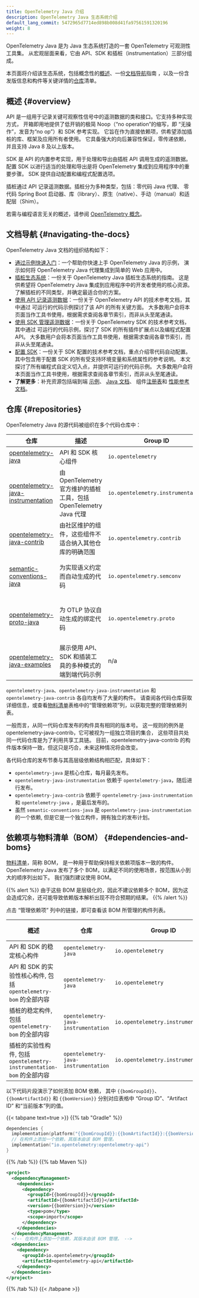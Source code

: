 ```yaml
---
title: OpenTelemetry Java 介绍
description: OpenTelemetry Java 生态系统介绍
default_lang_commit: 5472965d7714ed898b008d41fa97561591320196
weight: 8
---
```


OpenTelemetry Java 是为 Java 生态系统打造的一套 OpenTelemetry 可观测性工具集。
从宏观层面来看，它由 API、SDK 和插桩（instrumentation）三部分组成。

本页面将介绍该生态系统，包括概念性的[概述](#overview)、一份[文档导航](#navigating-the-docs)指南
，以及一份含发版信息和构件等关键详情的[仓库](#repositories)清单。

## 概述 {#overview}

API 是一组用于记录关键可观察性信号中的遥测数据的类和接口。它支持多种实现方式，
开箱即用地提供了低开销的极简 Noop（“no operation”的缩写，即 “无操作”，发音为“no op”）和 SDK 参考实现。
它旨在作为直接依赖项，供希望添加插桩的库、框架及应用所有者使用。
它具备强大的向后兼容性保证，零传递依赖，并且支持 Java 8 及以上版本。

SDK 是 API 的内置参考实现，用于处理和导出由插桩 API 调用生成的遥测数据。
配置 SDK 以进行适当的处理和导出是将 OpenTelemetry 集成到应用程序中的重要步骤。
SDK 提供自动配置和编程式配置选项。

插桩通过 API 记录遥测数据。插桩分为多种类型，包括：零代码 Java 代理、
零代码 Spring Boot 启动器、库（library）、原生（native）、手动（manual）和适配层（Shim）。

若需与编程语言无关的概述，请参阅 [OpenTelemetry 概念](/docs/concepts/)。

## 文档导航 {#navigating-the-docs}

OpenTelemetry Java 文档的组织结构如下：

- [通过示例快速入门](../getting-started/)：一个帮助你快速上手 OpenTelemetry Java 的示例，
  演示如何将 OpenTelemetry Java 代理集成到简单的 Web 应用中。
- [插桩生态系统](../instrumentation/)：一份关于 OpenTelemetry Java 插桩生态系统的指南。
  这是供希望将 OpenTelemetry Java 集成到应用程序中的开发者使用的核心资源。
  了解插桩的不同类型，并确定最适合你的方案。
- [使用 API 记录遥测数据](../api/)：一份关于 OpenTelemetry API 的技术参考文档，其中通过
  可运行的代码示例探讨了该 API 的所有关键方面。
  大多数用户会将本页面当作工具书使用，根据需求查阅各章节索引，而非从头至尾通读。
- [使用 SDK 管理遥测数据](../sdk/)：一份关于 OpenTelemetry SDK 的技术参考文档，其中通过
  可运行的代码示例，探讨了 SDK 的所有插件扩展点以及编程式配置 API。
  大多数用户会将本页面当作工具书使用，根据需求查阅各章节索引，而非从头至尾通读。
- [配置 SDK](../configuration/)：一份关于 SDK 配置的技术参考文档，重点介绍零代码自动配置。
  其中包含用于配置 SDK 的所有受支持环境变量和系统属性的参考说明。
  本文探讨了所有编程式自定义切入点，并提供可运行的代码示例。
  大多数用户会将本页面当作工具书使用，根据需求查阅各章节索引，而非从头至尾通读。
- **了解更多**：补充资源包括端到端
  [示例](../examples/)、 [Java 文档](../api/)、 组件[注册表](../registry/)和
  [性能参考文档](/docs/zero-code/java/agent/performance/)。

## 仓库 {#repositories}

OpenTelemetry Java 的源代码被组织在多个代码仓库中：

| 仓库                                                                                                       | 描述                                                              | Group ID                           | 当前 版本                            | 发布周期                                                                                                                                |
| ---------------------------------------------------------------------------------------------------------- | ----------------------------------------------------------------- | ---------------------------------- | ------------------------------------ | --------------------------------------------------------------------------------------------------------------------------------------- |
| [opentelemetry-java](https://github.com/open-telemetry/opentelemetry-java)                                 | API 和 SDK 核心组件                                               | `io.opentelemetry`                 | `{{% param vers.otel %}}`            | [每月第一个周一之后的周五](https://github.com/open-telemetry/opentelemetry-java/blob/main/RELEASING.md#release-cadence)                 |
| [opentelemetry-java-instrumentation](https://github.com/open-telemetry/opentelemetry-java-instrumentation) | 由 OpenTelemetry 官方维护的插桩工具，包括 OpenTelemetry Java 代理 | `io.opentelemetry.instrumentation` | `{{% param vers.instrumentation %}}` | [每月第二个周一之后的周三](https://github.com/open-telemetry/opentelemetry-java-instrumentation/blob/main/RELEASING.md#release-cadence) |
| [opentelemetry-java-contrib](https://github.com/open-telemetry/opentelemetry-java-contrib)                 | 由社区维护的组件，这些组件不适合纳入其他仓库的明确范围            | `io.opentelemetry.contrib`         | `{{% param vers.contrib %}}`         | [每月第二个周一之后的周五](https://github.com/open-telemetry/opentelemetry-java-contrib/blob/main/RELEASING.md#release-cadence)         |
| [semantic-conventions-java](https://github.com/open-telemetry/semantic-conventions-java)                   | 为实现语义约定而自动生成的代码                                    | `io.opentelemetry.semconv`         | `{{% param vers.semconv %}}`         | 紧随[语义约定（semantic-conventions）](https://github.com/open-telemetry/semantic-conventions)的发布之后                                |
| [opentelemetry-proto-java](https://github.com/open-telemetry/opentelemetry-proto-java)                     | 为 OTLP 协议自动生成的绑定代码                                    | `io.opentelemetry.proto`           | `1.3.2-alpha`                        | 紧随 [OpenTelemetry 协议定义（opentelemetry-proto）](https://github.com/open-telemetry/opentelemetry-proto)的发布之后                   |
| [opentelemetry-java-examples](https://github.com/open-telemetry/opentelemetry-java-examples)               | 展示使用 API、SDK 和插装工具的多种模式的端到端代码示例            | n/a                                | n/a                                  | n/a                                                                                                                                     |

`opentelemetry-java`、`opentelemetry-java-instrumentation` 和 `opentelemetry-java-contrib` 各自均发布了大量的构件。
请查阅各代码仓库获取详细信息，或查看[物料清单](#dependencies-and-boms)表格中的“管理依赖项”列，以获取完整的管理依赖列表。

一般而言，从同一代码仓库发布的构件具有相同的版本号。
这一规则的例外是 opentelemetry-java-contrib，它可被视为一组独立项目的集合，
这些项目共处同一代码仓库是为了利用共享工具链。
目前，opentelemetry-java-contrib 的构件版本保持一致，但这只是巧合，未来这种情况将会改变。

各代码仓库的发布节奏与其高层级依赖结构相匹配，具体如下：

- `opentelemetry-java` 是核心仓库，每月最先发布。
- `opentelemetry-java-instrumentation` 依赖于 `opentelemetry-java`，随后进行发布。
- `opentelemetry-java-contrib` 依赖于 `opentelemetry-java-instrumentation`
  和 `opentelemetry-java` ，是最后发布的。
- 虽然 `semantic-conventions-java` 是 `opentelemetry-java-instrumentation` 的一个依赖,
  但是它是一个独立构件，拥有独立的发布计划。

## 依赖项与物料清单（BOM） {#dependencies-and-boms}

[物料清单](https://maven.apache.org/guides/introduction/introduction-to-dependency-mechanism.html#Bill_of_Materials_.28BOM.29_POMs)，简称 BOM，
是一种用于帮助保持相关依赖项版本一致的构件。
OpenTelemetry Java 发布了多个 BOM，以满足不同的使用场景，按范围从小到大的顺序列出如下。
我们强烈建议使用 BOM。

{{% alert %}} 由于这些 BOM 是层级化的，因此不建议依赖多个 BOM，因为这会造成冗余，还可能导致依赖版本解析出现不符合预期的结果。 {{% /alert %}}

点击 “管理依赖项” 列中的链接，即可查看该 BOM 所管理的构件列表。

| 概述                                                                  | 仓库                                 | Group ID                           | Artifact ID                               | 当前版本                                   | 管理依赖项                                              |
| --------------------------------------------------------------------- | ------------------------------------ | ---------------------------------- | ----------------------------------------- | ------------------------------------------ | ------------------------------------------------------- |
| API 和 SDK 的稳定核心构件                                             | `opentelemetry-java`                 | `io.opentelemetry`                 | `opentelemetry-bom`                       | `{{% param vers.otel %}}`                  | [最新 pom.xml][opentelemetry-bom]                       |
| API 和 SDK 的实验性核心构件, 包括 `opentelemetry-bom` 的全部内容      | `opentelemetry-java`                 | `io.opentelemetry`                 | `opentelemetry-bom-alpha`                 | `{{% param vers.otel %}}-alpha`            | [最新 pom.xml][opentelemetry-bom-alpha]                 |
| 插桩的稳定构件, 包括 `opentelemetry-bom` 的全部内容                   | `opentelemetry-java-instrumentation` | `io.opentelemetry.instrumentation` | `opentelemetry-instrumentation-bom`       | `{{% param vers.instrumentation %}}`       | [最新 pom.xml][opentelemetry-instrumentation-bom]       |
| 插桩的实验性构件, 包括 `opentelemetry-instrumentation-bom` 的全部内容 | `opentelemetry-java-instrumentation` | `io.opentelemetry.instrumentation` | `opentelemetry-instrumentation-bom-alpha` | `{{% param vers.instrumentation %}}-alpha` | [最新 pom.xml][opentelemetry-instrumentation-alpha-bom] |

以下代码片段演示了如何添加 BOM 依赖，
其中 `{{bomGroupId}}`、`{{bomArtifactId}}` 和 `{{bomVersion}}` 分别对应表格中 “Group ID”、“Artifact ID” 和“当前版本”列的值。

{{< tabpane text=true >}} {{% tab "Gradle" %}}

```kotlin
dependencies {
  implementation(platform("{{bomGroupId}}:{{bomArtifactId}}:{{bomVersion}}"))
  // 在构件上添加一个依赖，其版本由该 BOM 管理。
  implementation("io.opentelemetry:opentelemetry-api")
}
```

{{% /tab %}} {{% tab Maven %}}

```xml
<project>
  <dependencyManagement>
    <dependencies>
      <dependency>
        <groupId>{{bomGroupId}}</groupId>
        <artifactId>{{bomArtifactId}}</artifactId>
        <version>{{bomVersion}}</version>
        <type>pom</type>
        <scope>import</scope>
      </dependency>
    </dependencies>
  </dependencyManagement>
  <!-- 在构件上添加一个依赖，其版本由该 BOM 管理。 -->
  <dependencies>
    <dependency>
      <groupId>io.opentelemetry</groupId>
      <artifactId>opentelemetry-api</artifactId>
    </dependency>
  </dependencies>
</project>
```

{{% /tab %}} {{< /tabpane >}}

[opentelemetry-bom]: <https://repo1.maven.org/maven2/io/opentelemetry/opentelemetry-bom/{{% param vers.otel %}}/opentelemetry-bom-{{% param vers.otel %}}.pom>
[opentelemetry-bom-alpha]: <https://repo1.maven.org/maven2/io/opentelemetry/opentelemetry-bom-alpha/{{% param vers.otel %}}-alpha/opentelemetry-bom-alpha-{{% param vers.otel %}}-alpha.pom>
[opentelemetry-instrumentation-bom]: <https://repo1.maven.org/maven2/io/opentelemetry/instrumentation/opentelemetry-instrumentation-bom/{{% param vers.instrumentation %}}/opentelemetry-instrumentation-bom-{{% param vers.instrumentation %}}.pom>
[opentelemetry-instrumentation-alpha-bom]: <https://repo1.maven.org/maven2/io/opentelemetry/instrumentation/opentelemetry-instrumentation-bom-alpha/{{% param vers.instrumentation %}}-alpha/opentelemetry-instrumentation-bom-alpha-{{% param vers.instrumentation %}}-alpha.pom>
